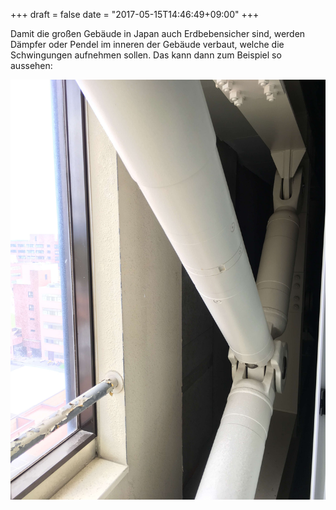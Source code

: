 +++
draft = false
date = "2017-05-15T14:46:49+09:00"
+++

Damit die großen Gebäude in Japan auch Erdbebensicher sind, werden Dämpfer oder
Pendel im inneren der Gebäude verbaut, welche die Schwingungen aufnehmen sollen.
Das kann dann zum Beispiel so aussehen:

![Erdbebensicheres Bauen](/img/2017_05_15/structure.jpg)
